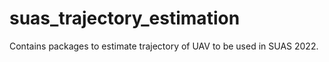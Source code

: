 # suas_trajectory_estimation
Contains packages to estimate trajectory of UAV to be used in SUAS 2022.

